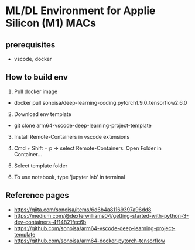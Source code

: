 # ML/DL Environment for Applie Silicon (M1) MACs

## prerequisites
- vscode, docker

## How to build env
1. Pull docker image
- docker pull sonoisa/deep-learning-coding:pytorch1.9.0_tensorflow2.6.0

2. Download env template
- git clone arm64-vscode-deep-learning-project-template

3. Install Remote-Containers in vscode extensions

4. Cmd + Shift + p -> select Remote-Containers: Open Folder in Container...

5. Select template folder

6. To use notebook, type 'jupyter lab' in terminal

## Reference pages
- https://qiita.com/sonoisa/items/6d6b4a81169397a96dd8
- https://medium.com/@dexterwilliams04/getting-started-with-python-3-dev-containers-4f14821fec6b
- https://github.com/sonoisa/arm64-vscode-deep-learning-project-template
- https://github.com/sonoisa/arm64-docker-pytorch-tensorflow
